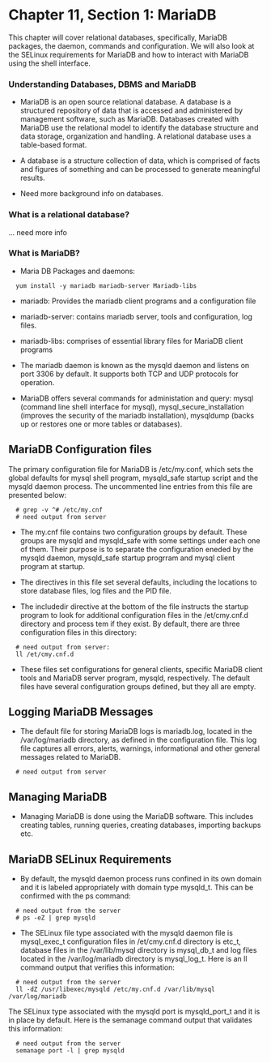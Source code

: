# Chapter 11, Section 1: MariaDB

This chapter will cover relational databases, specifically, MariaDB packages, the daemon, commands and configuration. We will also look at the SELinux requirements for MariaDB and how to interact with MariaDB using the shell interface.

### Understanding Databases, DBMS and MariaDB

- MariaDB is an open source relational database. A database is a structured repository of data that is accessed and administered by management software, such as MariaDB. Databases created with MariaDB use the relational model to identify the database structure and data storage, organization and handling. A relational database uses a table-based format.

- A database is a structure collection of data, which is comprised of facts and figures of something and can be processed to generate meaningful results.

- Need more background info on databases.

### What is a relational database?

... need more info

### What is MariaDB?

- Maria DB Packages and daemons:

```
  yum install -y mariadb mariadb-server Mariadb-libs
```

- mariadb: Provides the mariadb client programs and a configuration file
- mariadb-server: contains mariadb server, tools and configuration, log files.
- mariadb-libs: comprises of essential library files for MariaDB client programs

- The mariadb daemon is known as the mysqld daemon and listens on port 3306 by default. It supports both TCP and UDP protocols for operation.

- MariaDB offers several commands for administation and query: mysql (command line shell interface for mysql), mysql_secure_installation (improves the security of the mariadb installation), mysqldump (backs up or restores one or more tables or databases).

## MariaDB Configuration files

The primary configuration file for MariaDB is /etc/my.conf, which sets the global defaults for mysql shell program, mysqld_safe startup script and the mysqld daemon process. The uncommented line entries from this file are presented below:

```
  # grep -v ^# /etc/my.cnf
  # need output from server
```

- The my.cnf file contains two configuration groups by default. These groups are mysqld and mysqld_safe with some settings under each one of them. Their purpose is to separate the configuration eneded by the mysqld daemon, mysqld_safe startup progrram and mysql client program at startup.

- The directives in this file set several defaults, including the locations to store database files, log files and the PID file.

- The includedir directive at the bottom of the file instructs the startup program to look for additional configuration files in the /et/cmy.cnf.d directory and process tem if they exist. By default, there are three configuration files in this directory:

```
  # need output from server:
  ll /et/cmy.cnf.d
```

- These files set configurations for general clients, specific MariaDB client tools and MariaDB server program, mysqld, respectively. The default files have several configuration groups defined, but they all are empty.

## Logging MariaDB Messages

- The default file for storing MariaDB logs is mariadb.log, located in the /var/log/mariadb directory, as defined in the configuration file. This log file captures all errors, alerts, warnings, informational and other general messages related to MariaDB.

```
  # need output from server
```

## Managing MariaDB

- Managing MariaDB is done using the MariaDB software. This includes creating tables, running queries, creating databases, importing backups etc.

## MariaDB SELinux Requirements

- By default, the mysqld daemon process runs confined in its own domain and it is labeled appropriately with domain type mysqld_t. This can be confirmed with the ps command:

```
  # need output from the server
  # ps -eZ | grep mysqld
```

- The SELinux file type associated with the mysqld daemon file is mysql_exec_t configuration files in /et/cmy.cnf.d directory is etc_t, database files in the /var/lib/mysql directory is mysql_db_t and log files located in the /var/log/mariadb directory is mysql_log_t. Here is an ll command output that verifies this information:

```
  # need output from the server
  ll -dZ /usr/libexec/mysqld /etc/my.cnf.d /var/lib/mysql /var/log/mariadb
```

The SELinux type associated with the mysqld port is mysqld_port_t and it is in place by default. Here is the semanage command output that validates this information:

```
  # need output from the server
  semanage port -l | grep mysqld 
```
